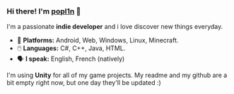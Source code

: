 ### Hi there! I'm [popl1n](https://popl1n.github.io) 👋
I'm a passionate **indie developer** and i love discover new things everyday.

- 📱 **Platforms:** Android, Web, Windows, Linux, Minecraft.
 - 🖱️ **Languages:** C#, C++, Java, HTML.
 - 🗣️ **I speak:** English, French (natively)
 
 I'm using **Unity** for all of my game projects.
 My readme and my github are a bit empty right now, but one day they'll be updated :)

<!--
**popl1n/popl1n** is a ✨ _special_ ✨ repository because its `README.md` (this file) appears on your GitHub profile.

Here are some ideas to get you started:

- 🔭 I’m currently working on ...
- 🌱 I’m currently learning ...
- 👯 I’m looking to collaborate on ...
- 🤔 I’m looking for help with ...
- 💬 Ask me about ...
- 📫 How to reach me: ...
- 😄 Pronouns: ...
- ⚡ Fun fact: ...
-->
